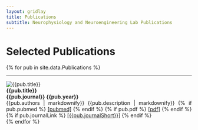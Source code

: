 ```yaml
---
layout: gridlay
title: Publications
subtitle: Neurophysiology and Neuroengineering Lab Publications
---
```


# **Selected Publications**

{% for pub in site.data.Publications %}
<hr>
<!-- The paddingtop and margin-top edits allow anchors to link properly. -->
<div id = "{{pub.short}}" class="row" style="padding-top: 60px; margin-top: -60px;">
    <div class="col-sm-3">
    	<img src="{{pub.image}}" alt="{{pub.title}}"><br>
    </div>
    <div class="col-sm-8" style="text-align: justify">
    	<strong>{{pub.title}}</strong> <br>
    	<strong>{{pub.journal}} {{pub.year}}</strong> <br>
    	{{pub.authors | markdownify}}
        {{pub.description | markdownify}}
        {% if pub.pubmed %}
          <a href= "{{pub.pubmed}}" target="_blank">[pubmed]</a>
        {% endif %}
        {% if pub.pdf %}
          <a href= "{{pub.pdf}}" target="_blank">[pdf]</a>
        {% endif %}
        {% if pub.journalLink %}
          <a href= "{{pub.journalLink}}" target="_blank">[{{pub.journalShort}}]</a>
        {% endif %}
    </div>
</div>
{% endfor %}
